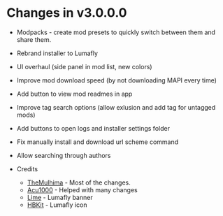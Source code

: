 # Changes in v3.0.0.0

- Modpacks - create mod presets to quickly switch between them and share them.
- Rebrand installer to Lumafly
- UI overhaul (side panel in mod list, new colors)
- Improve mod download speed (by not downloading MAPI every time)
- Add button to view mod readmes in app
- Improve tag search options (allow exlusion and add tag for untagged mods)
- Add buttons to open logs and installer settings folder
- Fix manually install and download url scheme command
- Allow searching through authors

- Credits
  - [TheMulhima](https://github.com/TheMulhima) - Most of the changes.
  - [Acu1000](https://github.com/Acu1000) - Helped with many changes
  - [Lime](https://www.tumblr.com/ded-lime) - Lumafly banner
  - [HBKit](https://ko-fi.com/hbkit) - Lumafly icon
